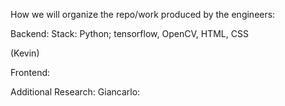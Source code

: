 How we will organize the repo/work produced by the engineers:

Backend:
  Stack: Python; tensorflow, OpenCV, HTML, CSS 
  
  (Kevin) 

Frontend:

Additional Research:
Giancarlo: 
